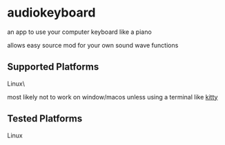 # audiokeyboard

an app to use your computer keyboard like a piano

allows easy source mod for your own sound wave functions

<!-- ## Latest Release

[release page](https://github.com/Krayfighter/audiokeyboard/releases/tag/release) -->

## Supported Platforms

Linux\

most likely not to work on window/macos unless using a terminal like [kitty](https://sw.kovidgoyal.net/kitty/) 

## Tested Platforms

Linux
<!-- Windows: wine -->
